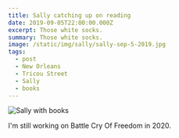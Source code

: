 ```yaml
---
title: Sally catching up on reading
date: 2019-09-05T22:00:00.000Z
excerpt: Those white socks.
summary: Those white socks.
image: /static/img/sally/sally-sep-5-2019.jpg
tags:
  - post 
  - New Orleans
  - Tricou Street
  - Sally
  - books
---
```


![Sally with books](/static/img/sally/sally-sep-5-2019.jpg "Sally with books")

I'm still working on Battle Cry Of Freedom in 2020.
